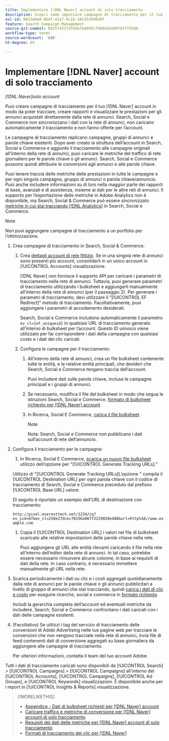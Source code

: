 ```yaml
---
title: Implementare [!DNL Naver] account di solo tracciamento
description: Scopri come impostare campagne di tracciamento per il tuo [!DNL Naver] account in modo da poter tracciare, creare rapporti e visualizzare le prestazioni per gli annunci acquistati direttamente dalla rete di annunci.
exl-id: 8013d4e8-0b4f-41a7-9c1b-10c55349930f
feature: Search Campaign Management
source-git-commit: 052574217d7ddafb8895c74094da5997b5ff83db
workflow-type: tm+mt
source-wordcount: '686'
ht-degree: 0%

---
```


# Implementare [!DNL Naver] account di solo tracciamento

*[!DNL Naver]solo account*

Puoi creare campagne di tracciamento per il tuo [!DNL Naver] account in modo da poter tracciare, creare rapporti e visualizzare le prestazioni per gli annunci acquistati direttamente dalla rete di annunci. Search, Social e Commerce non sincronizzano i dati con la rete di annunci, non caricano automaticamente il tracciamento e non fanno offerte per l’account.

Le campagne di tracciamento replicano campagne, gruppi di annunci e parole chiave esistenti. Dopo aver creato la struttura dell’account in Search, Social e Commerce e aggiunto il tracciamento alle campagne originali all’interno della rete di annunci, puoi caricare le metriche del traffico di rete giornaliero per le parole chiave o gli annunci. Search, Social e Commerce possono quindi attribuire le conversioni agli annunci e alle parole chiave.

Puoi tenere traccia delle metriche delle prestazioni in tutte le campagne e per ogni singola campagna, gruppo di annunci o parola chiave/annuncio. Puoi anche includere informazioni su di loro nella maggior parte dei rapporti di base, avanzati e di assistenza, insieme ai dati per le altre reti di annunci. Il supporto per l’esportazione delle metriche in Adobe Analytics non è disponibile, ma Search, Social &amp; Commerce può essere sincronizzato [metriche in cui stai tracciando [!DNL Analytics]](/help/integrations/analytics/analytics-data-in-advertising.md) in Search, Social e Commerce.

>[!NOTE]
>
>Non puoi aggiungere campagne di tracciamento a un portfolio per l’ottimizzazione.

1. Crea campagne di tracciamento in Search, Social &amp; Commerce:

   1. Crea [dettagli account di rete fittizio](/help/search-social-commerce/campaign-management/accounts/ad-network-account-manage.md). Se in una singola rete di annunci sono presenti più account, consolidarli in un unico account in [!UICONTROL Accounts] visualizzazione.

      [!DNL Naver] non fornisce il supporto API per caricare i parametri di tracciamento nella rete di annunci. Tuttavia, puoi generare parametri di tracciamento utilizzando i bulksheet e aggiungerli manualmente all’interno della rete di annunci (per il passaggio 2). Per generare i parametri di tracciamento, devi utilizzare il &quot;[!UICONTROL EF Redirect]&quot; metodo di tracciamento. Facoltativamente, puoi aggiungere i parametri di accodamento desiderati.

      Search, Social e Commerce includono automaticamente il parametro `ev_cl={ef_uniqueid}` in qualsiasi URL di tracciamento generato all’interno di bulksheet per l’account. Questo ID univoco viene utilizzato per far corrispondere i dati della campagna con qualsiasi costo e i dati dei clic caricati.

   1. Configura le campagne per il tracciamento:

      1. All’interno della rete di annunci, crea un file bulksheet contenente tutte le entità, e le relative entità principali, che desideri che Search, Social e Commerce tengano traccia dell’account.

         Puoi includere dati sulle parole chiave, incluse le campagne principali e i gruppi di annunci.

      1. Se necessario, modifica il file del bulksheet in modo che segua le istruzioni Search, Social e Commerce. [formato di bulksheet richiesto per [!DNL Naver] account](/help/search-social-commerce/campaign-management/bulksheets/bulksheet-data-formats/bulksheet-data-naver.md).

      1. In Ricerca, Social E Commerce, [carica il file bulksheet](/help/search-social-commerce/campaign-management/bulksheets/bulksheet-upload.md).

         >[!NOTE]
         >
         >Nota: Search, Social e Commerce non pubblicano i dati sull’account di rete dell’annuncio.

1. Configura il tracciamento per le campagne:

   1. In Ricerca, Social E Commerce, [scarica un nuovo file bulksheet](/help/search-social-commerce/campaign-management/bulksheets/bulksheet-download.md) utilizzo dell’opzione per &quot;[!UICONTROL Generate Tracking URLs].&quot;

   Utilizzo di &quot;[!UICONTROL Generate Tracking URLs]L’opzione &quot; compila il [!UICONTROL Destination URL] per ogni parola chiave con il codice di tracciamento di Search, Social e Commerce preceduto dal prefisso [!UICONTROL Base URL] valore.

   Di seguito è riportato un esempio dell’URL di destinazione con tracciamento:

   ```http://pixel.everesttech.net/1234/cq?ev_sid=87&ev_cl=258e27dcec70156a667f2229020e488&url=http%3A//www.example.com```

   1. Copia il [!UICONTROL Destination URL] i valori nel file di bulksheet scaricato alle relative impostazioni delle parole chiave nella rete.

      Puoi aggiungere gli URL alle entità rilevanti caricando il file nella rete all’interno dell’editor della rete di annunci. In tal caso, potrebbe essere necessario rimuovere alcune colonne, in base ai requisiti di dati della rete. In caso contrario, è necessario immettere manualmente gli URL nella rete.

1. Scarica periodicamente i dati su clic e i costi aggregati quotidianamente dalla rete di annunci per le parole chiave o gli annunci pubblicitari a livello di gruppo di annunci che stai tracciando, quindi [carica i dati di clic e costo](/help/search-social-commerce/tools/metrics-upload-tracking-campaigns/naver-tracking-campaigns-upload-metrics.md) per eseguire ricerche, social e commerce in [formato richiesto](/help/search-social-commerce/tools/metrics-upload-tracking-campaigns/naver-tracking-campaigns-data-requirements.md).

   Includi la gerarchia completa dell’account ed eventuali metriche da includere. Search, Social e Commerce confrontano i dati caricati con i dati delle campagne esistenti.

1. (Facoltativo) Se utilizzi i tag del servizio di tracciamento delle conversioni di Adobi Advertising nelle tue pagine web per tracciare le conversioni che non vengono tracciate nella rete di annunci, invia file di feed contenenti dati di conversione aggregati su base giornaliera da aggiungere alle campagne di tracciamento.

   Per ulteriori informazioni, contatta il team del tuo account Adobe.

Tutti i dati di tracciamento caricati sono disponibili da [!UICONTROL Search] > [!UICONTROL Campaigns] > [!UICONTROL Campaigns] all&#39;interno del [!UICONTROL Accounts], [!UICONTROL Campaigns], [!UICONTROL Ad Groups], e [!UICONTROL Keywords] visualizzazioni. È disponibile anche per i report in [!UICONTROL Insights & Reports] visualizzazione.

>[!MORELIKETHIS]
>
>* [Appendice - Dati di bulksheet richiesti per [!DNL Naver] account](/help/search-social-commerce/campaign-management/bulksheets/bulksheet-data-formats/bulksheet-data-naver.md)
>* [Caricare traffico e metriche di conversione per [!DNL Naver] account di solo tracciamento](/help/search-social-commerce/tools/metrics-upload-tracking-campaigns/naver-tracking-campaigns-upload-metrics.md)
>* [Requisiti dei dati delle metriche per [!DNL Naver] account di solo tracciamento](/help/search-social-commerce/tools/metrics-upload-tracking-campaigns/naver-tracking-campaigns-data-requirements.md)
>* [Formati di tracciamento dei clic per [!DNL Naver]](/help/search-social-commerce/tracking/formats-click-tracking-naver.md)
